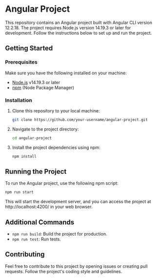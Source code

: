 # Angular Project

This repository contains an Angular project built with Angular CLI version 12.2.18. The project requires Node.js version 14.19.3 or later for development. Follow the instructions below to set up and run the project.

## Getting Started

### Prerequisites

Make sure you have the following installed on your machine:

- [Node.js](https://nodejs.org/) v14.19.3 or later
- [npm](https://www.npmjs.com/) (Node Package Manager)

### Installation

1. Clone this repository to your local machine:

    ```bash
    git clone https://github.com/your-username/angular-project.git
    ```

2. Navigate to the project directory:

    ```bash
    cd angular-project
    ```

3. Install the project dependencies using npm:

    ```bash
    npm install
    ```

## Running the Project

To run the Angular project, use the following npm script:

```bash
npm run start
```
This will start the development server, and you can access the project at http://localhost:4200/ in your web browser.

## Additional Commands

- `npm run build`: Build the project for production.
- `npm run test`: Run tests.

## Contributing

Feel free to contribute to this project by opening issues or creating pull requests. Follow the project's coding style and guidelines.

